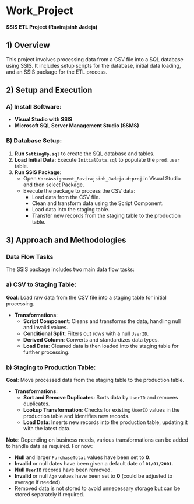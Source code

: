 # Work_Project
**SSIS ETL Project (Ravirajsinh Jadeja)**

## 1) Overview
This project involves processing data from a CSV file into a SQL database using SSIS. It includes setup scripts for the database, initial data loading, and an SSIS package for the ETL process.

## 2) Setup and Execution

### A) Install Software:
- **Visual Studio with SSIS**
- **Microsoft SQL Server Management Studio (SSMS)**

### B) Database Setup:
1. **Run `SettingUp.sql`** to create the SQL database and tables.
2. **Load Initial Data**: Execute `InitialData.sql` to populate the `prod.user` table.
3. **Run SSIS Package**:
   - Open `KoreAssignment_Ravirajsinh_Jadeja.dtproj` in Visual Studio and then select Package.
   - Execute the package to process the CSV data:
     - Load data from the CSV file.
     - Clean and transform data using the Script Component.
     - Load data into the staging table.
     - Transfer new records from the staging table to the production table.

## 3) Approach and Methodologies

### Data Flow Tasks
The SSIS package includes two main data flow tasks:

### a) CSV to Staging Table:
**Goal**: Load raw data from the CSV file into a staging table for initial processing.
- **Transformations**:
  - **Script Component**: Cleans and transforms the data, handling null and invalid values.
  - **Conditional Split**: Filters out rows with a null `UserID`.
  - **Derived Column**: Converts and standardizes data types.
  - **Load Data**: Cleaned data is then loaded into the staging table for further processing.

### b) Staging to Production Table:
**Goal**: Move processed data from the staging table to the production table.
- **Transformations**:
  - **Sort and Remove Duplicates**: Sorts data by `UserID` and removes duplicates.
  - **Lookup Transformation**: Checks for existing `UserID` values in the production table and identifies new records.
  - **Load Data**: Inserts new records into the production table, updating it with the latest data.

**Note**: Depending on business needs, various transformations can be added to handle data as required. For now:
- **Null** and larger `PurchaseTotal` values have been set to **0**.
- **Invalid** or null dates have been given a default date of **`01/01/2001`**.
- **Null `UserID`** records have been removed.
- **Invalid** or null `Age` values have been set to **0** (could be adjusted to average if needed).
- Removed data is not stored to avoid unnecessary storage but can be stored separately if required.
